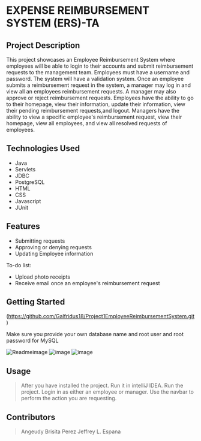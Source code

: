 # EXPENSE REIMBURSEMENT SYSTEM (ERS)-TA

## Project Description

This project showcases an Employee Reimbursement System where employees will be able to login to their accounts and submit reimbursement requests to the management team. Employees must have a username and password. The system will have a validation system. Once an employee submits a reimbursement request in the system, a manager may log in and view all an employees reimbursement requests. A manager may also approve or reject reimbursement requests. Employees have the ability to go to their homepage, view their information, update their information, view their pending reimbursement requests,and logout. Managers have the ability to view a specific employee's reimbursement request, view their homepage, view all employees, and view all resolved requests of employees.

## Technologies Used

* Java
* Servlets 
* JDBC 
* PostgreSQL
* HTML
* CSS
* Javascript
* JUnit


## Features

* Submitting requests
* Approving or denying requests
* Updating Employee information

To-do list:
* Upload photo receipts 
* Receive email once an employee's reimbursement request

## Getting Started
   
(https://github.com/Galfridus18/Project1EmployeeReimbursementSystem.git)


Make sure you provide your own database name and root user and root password for MySQL


![Readmeimage](https://user-images.githubusercontent.com/98780216/159608111-c9bb73e0-cce8-47d2-93ef-a699645dc388.png)
![image](https://user-images.githubusercontent.com/98780216/159608209-66d8b012-374f-4c60-8e42-363ffd67ded3.png)
![image](https://user-images.githubusercontent.com/98780216/159608263-359a8d7c-dfc3-4644-8476-ddf25f17b6fc.png)




## Usage

> After you have installed the project. Run it in intelliJ IDEA. Run the project. Login in as either an employee or manager.
Use the navbar to perform the action you are requesting. 

## Contributors

> Angeudy Brisita Perez 
> Jeffrey L. Espana

